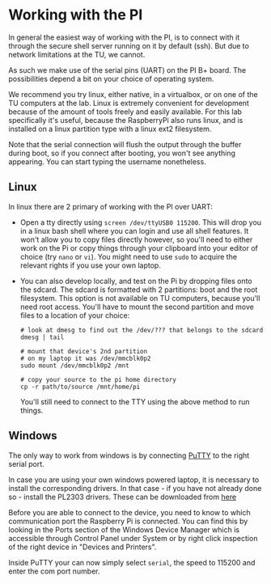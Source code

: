 # Working with the PI

In general the easiest way of working with the PI, is to connect with it through the
secure shell server running on it by default (ssh).
But due to network limitations at the TU, we cannot.

As such we make use of the serial pins (UART) on the PI B+ board.
The possibilities depend a bit on your choice of operating system.

We recommend you try linux, either native, in a virtualbox, or on one of the TU computers at the
lab.
Linux is extremely convenient for development because of the amount of tools freely and easily
available.
For this lab specifically it's useful, because the RaspberryPi also runs linux, and is installed
on a linux partition type with a linux ext2 filesystem.

Note that the serial connection will flush the output through the buffer during boot, so if you
connect after booting, you won't see anything appearing.
You can start typing the username nonetheless.

## Linux

In linux there are 2 primary of working with the PI over UART:

- Open a tty directly using `screen /dev/ttyUSB0 115200`.
  This will drop you in a linux bash shell where you can login and use all shell features.
  It won't allow you to copy files directly however, so you'll need to either work on the Pi or
  copy things through your clipboard into your editor of choice (try `nano` or `vi`).
  You might need to use `sudo` to acquire the relevant rights if you use your own laptop.

- You can also develop locally, and test on the Pi by dropping files onto the sdcard.
  The sdcard is formatted with 2 partitions: boot and the root filesystem.
  This option is not available on TU computers, because you'll need root access.
  You'll have to mount the second partition and move files to a location of your choice:

      # look at dmesg to find out the /dev/??? that belongs to the sdcard
      dmesg | tail

      # mount that device's 2nd partition
      # on my laptop it was /dev/mmcblk0p2
      sudo mount /dev/mmcblk0p2 /mnt

      # copy your source to the pi home directory
      cp -r path/to/source /mnt/home/pi

  You'll still need to connect to the TTY using the above method to run things.

## Windows

The only way to work from windows is by connecting [PuTTY](http://www.putty.org) to the right serial
port.

In case you are using your own windows powered laptop, it is necessary to install the
corresponding drivers. In that case - if you have not already done so - install the PL2303 drivers.
These can be downloaded from [here](http://www.prolific.com.tw/US/ShowProduct.aspx?p_id=225&pcid=41)

Before you are able to connect to the device, you need to know to which communication port the
Raspberry Pi is connected.
You can find this by looking in the Ports section of the Windows Device Manager which is accessible
through Control Panel under System or by right click inspection of the right device in "Devices and
Printers".

Inside PuTTY your can now simply select `serial`, the speed to 115200 and enter the com port number.
